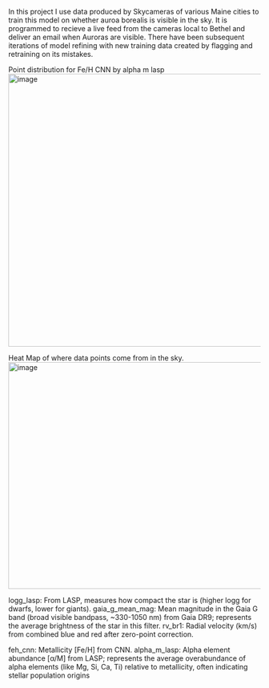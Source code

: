 In this project I use data produced by Skycameras of  various Maine cities to train this model on whether auroa borealis is visible in the sky. It is programmed to recieve a live feed from the cameras local to Bethel and deliver an email 
when Auroras are visible. There have been subsequent iterations of model refining with new training data created by flagging and retraining on its mistakes.

Point distribution for Fe/H CNN by alpha m lasp
<img width="816" height="545" alt="image" src="https://github.com/user-attachments/assets/f98c8e9f-c584-4b81-9841-40482b26eca7" />



Heat Map of where data points come from in the sky.
<img width="571" height="453" alt="image" src="https://github.com/user-attachments/assets/f82e552d-1c23-4a69-86aa-da1c7663a672" />


logg_lasp:       From LASP, measures how compact the star is (higher logg for dwarfs, lower for giants).
gaia_g_mean_mag: Mean magnitude in the Gaia G band (broad visible bandpass, ~330-1050 nm) from Gaia DR9; represents the average brightness of the star in this filter.
rv_br1:          Radial velocity (km/s) from combined blue and red after zero-point correction.

feh_cnn:         Metallicity [Fe/H] from CNN.
alpha_m_lasp:    Alpha element abundance [α/M] from LASP; represents the average overabundance of alpha elements (like Mg, Si, Ca, Ti) relative to metallicity, often indicating stellar population origins
